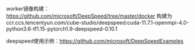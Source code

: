 worker镜像构建：https://github.com/microsoft/DeepSpeed/tree/master/docker
构建为ccr.ccs.tencentyun.com/cube-studio/deepspeed:cuda-11.7.1-openmpi-4.0-python3.6-tf1.15-pytorch1.9-deepspeed-0.10.1

deepspeed使用示例：https://github.com/microsoft/DeepSpeedExamples